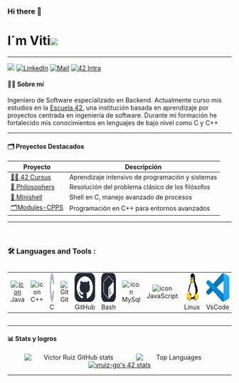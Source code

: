 ### Hi there 👋


<h1 align="left">I´m Viti<img src="https://user-images.githubusercontent.com/1303154/88677602-1635ba80-d120-11ea-84d8-d263ba5fc3c0.gif" width="28px"></h1>

---
[![](https://visitcount.itsvg.in/api?id=viti01g&label=Profile%20Views&color=1&icon=3&pretty=false)](https://visitcount.itsvg.in)
[![LinkedIn](https://img.shields.io/badge/LinkedIn-20232A?style=for-the-badge&logo=linkedin&logoColor=107ab0)](www.linkedin.com/in/victor-ruiz-gonzález/)
[![Mail](https://img.shields.io/badge/Mail-20232A?style=for-the-badge&logo=gmail&logoColor=EA4335)](mailto:vruizgonz@gmail.com)
[![42 Intra](https://img.shields.io/badge/Intra-20232A?style=for-the-badge&logo=42&logoColor=107ab0)](https://profile.intra.42.fr/users/vruiz-go)

#### 🧑‍💻 Sobre mí
Ingeniero de Software especializado en Backend. Actualmente curso mis estudios en la [Escuela 42](https://www.42network.org/), una institución basada en aprendizaje por proyectos centrada en ingeniería de software. Durante mi formación he fortalecido mis conocimientos en lenguajes de bajo nivel como C y C++

---

#### 🗂 Proyectos Destacados
| Proyecto | Descripción |
|------|------|
| [👨‍🎓 42 Cursus](https://github.com/Viti01g/42_Cursus) | Aprendizaje intensivo de programación y sistemas |
| [🍝 Philosophers](https://github.com/Viti01g/Philosophers_42) | Resolución del problema clásico de los filósofos |
| [💾 Minishell](https://github.com/Viti01g/Minishell) | Shell en C, manejo avanzado de procesos |
| [🗂️​ Modules-CPPS](https://github.com/Viti01g/Modules-CPPS) | Programación en C++ para entornos avanzados |

---
<br>
<div align="left">
  <h3>🛠️ Languages and Tools :</h3>
<div style="display: flex; align-items: flex-start; align: center">
<table align="center">
  <tr>
    <td align="center" width="96">
      <a href="#macropower-tech">
        <img src="https://techstack-generator.vercel.app/java-icon.svg" alt="icon" width="65" height="65" />
      </a>
      <br>Java
    </td>
    </td>
    <td align="center" width="96">
        <img src="https://techstack-generator.vercel.app/cpp-icon.svg" alt="icon" width="65" height="65" />
      <br>C++
    </td>
    <td align="center" width="96">
        <img src="https://github.com/devicons/devicon/blob/master/icons/c/c-original.svg" alt="icon" width="65" height="65" />
      <br>C
    </td>
    <td align="center" width="96"> 
        <img src="https://user-images.githubusercontent.com/25181517/192108372-f71d70ac-7ae6-4c0d-8395-51d8870c2ef0.png" width="65" height="60" alt="Git" />
      <br>Git
    </td>
    <td align="center" width="96">
        <img src="https://github.com/tandpfun/skill-icons/blob/main/icons/Github-Dark.svg" alt="icon" width="65" height="65" />
      <br>GitHub
    <td align="center" width="96">
        <img src="https://github.com/tandpfun/skill-icons/blob/main/icons/Bash-Dark.svg" alt="icon" width="65" height="65" />
      <br>Bash
    </td>
    <td align="center" width="96">
        <img src="https://techstack-generator.vercel.app/mysql-icon.svg" alt="icon" width="65" height="65" />
      <br>MySql
    </td>
       </td>
    <td align="center" width="96">
        <img src="https://techstack-generator.vercel.app/js-icon.svg" alt="icon" width="65" height="65" />
      <br>JavaScript
    </td>
    </td>
    <td align="center" width="96">
        <img src="https://github.com/devicons/devicon/blob/master/icons/linux/linux-original.svg" alt="icon" width="65" height="65" />
      <br>Linux
    </td>
    <td align="center" width="96">
        <img src="https://github.com/devicons/devicon/blob/master/icons/vscode/vscode-original.svg" alt="icon" width="65" height="65" />
      <br>VsCode
    </td>

 </tr>
</table>
<br>
</div>

---

#### 📊 Stats y logros
<div align="center">
	<p align="center">
	<img src="https://github-readme-stats.vercel.app/api?username=viti01g&hide_border=true&show_icons=true&theme=react&bg_color=0D1117&icon_color=79ff97" alt="Victor Ruiz GitHub stats" style="display:inline-block; margin-right:20px; width: 45%;" />
	<img src="https://github-readme-stats.vercel.app/api/top-langs/?username=viti01g&hide_border=true&bg_color=0D1117&layout=compact&theme=react" alt="Top Languages" style="display:inline-block; width: 35%;" />
	<a href="https://github.com/oakoudad/badge42"><img src="https://badge.mediaplus.ma/darkblue/vruiz-go?1337Badge=off&UM6P=off" alt="vruiz-go's 42 stats" />
</p>
   
</div>
	


---


<!--
**Viti01g/Viti01g** is a ✨ _special_ ✨ repository because its `README.md` (this file) appears on your GitHub profile.

Here are some ideas to get you started:

- 🔭 I’m currently working on ...
- 🌱 I’m currently learning ...
- 👯 I’m looking to collaborate on ...
- 🤔 I’m looking for help with ...
- 💬 Ask me about ...
- 📫 How to reach me: ...
- 😄 Pronouns: ...
- ⚡ Fun fact: ...
-->
